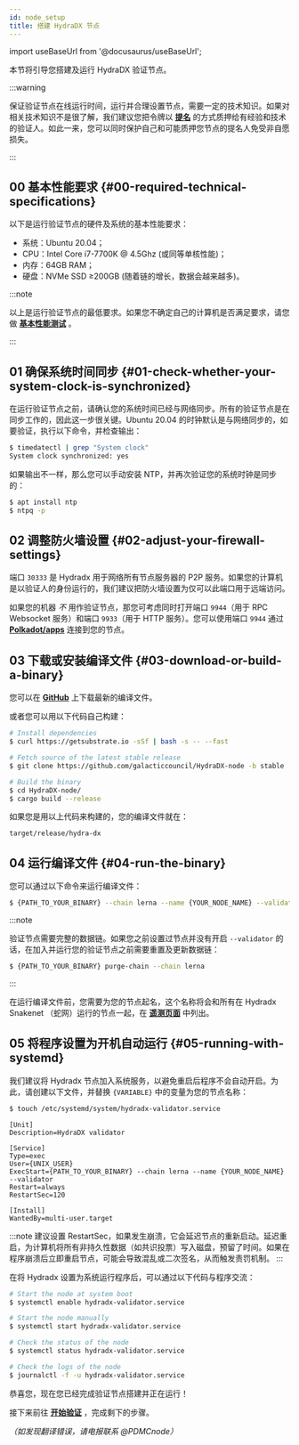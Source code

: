 ```yaml
---
id: node_setup
title: 搭建 HydraDX 节点
---
```


import useBaseUrl from '@docusaurus/useBaseUrl';

本节将引导您搭建及运行 HydraDX 验证节点。

:::warning

保证验证节点在线运行时间，运行并合理设置节点，需要一定的技术知识。如果对相关技术知识不是很了解，我们建议您把令牌以 **[提名](/start_nominating)** 的方式质押给有经验和技术的验证人。如此一来，您可以同时保护自己和可能质押您节点的提名人免受非自愿损失。

:::

## 00 基本性能要求 {#00-required-technical-specifications}

以下是运行验证节点的硬件及系统的基本性能要求： 

* 系统：Ubuntu 20.04；
* CPU：Intel Core i7-7700K @ 4.5Ghz (或同等单核性能)；
* 内存：64GB RAM；
* 硬盘：NVMe SSD ≥200GB (随着链的增长，数据会越来越多)。

:::note

以上是运行验证节点的最低要求。如果您不确定自己的计算机是否满足要求，请您做 **[基本性能测试](/performance_benchmark)** 。

:::

## 01 确保系统时间同步 {#01-check-whether-your-system-clock-is-synchronized}

在运行验证节点之前，请确认您的系统时间已经与网络同步。所有的验证节点是在同步工作的，因此这一步很关键。Ubuntu 20.04 的时钟默认是与网络同步的，如要验证，执行以下命令，并检查输出：

```bash
$ timedatectl | grep "System clock"
System clock synchronized: yes
```

如果输出不一样，那么您可以手动安装 NTP，并再次验证您的系统时钟是同步的：

```bash
$ apt install ntp
$ ntpq -p
```

## 02 调整防火墙设置 {#02-adjust-your-firewall-settings}

端口 `30333` 是 Hydradx 用于网络所有节点服务器的 P2P 服务。如果您的计算机是以验证人的身份运行的，我们建议把防火墙设置为仅可以此端口用于远端访问。

如果您的机器 *不* 用作验证节点，那您可考虑同时打开端口 `9944`（用于 RPC Websocket 服务）和端口 `9933`（用于 HTTP 服务）。您可以使用端口 `9944` 通过 **[Polkadot/apps](/polkadotjs_apps_local)** 连接到您的节点。

## 03 下载或安装编译文件 {#03-download-or-build-a-binary}
您可以在 **[GitHub](https://github.com/galacticcouncil/HydraDX-node/releases)** 上下载最新的编译文件。

或者您可以用以下代码自己构建：

```bash
# Install dependencies
$ curl https://getsubstrate.io -sSf | bash -s -- --fast

# Fetch source of the latest stable release
$ git clone https://github.com/galacticcouncil/HydraDX-node -b stable

# Build the binary
$ cd HydraDX-node/
$ cargo build --release
```

如果您是用以上代码来构建的，您的编译文件就在：
```
target/release/hydra-dx
```

## 04 运行编译文件 {#04-run-the-binary}
您可以通过以下命令来运行编译文件：

```bash
$ {PATH_TO_YOUR_BINARY} --chain lerna --name {YOUR_NODE_NAME} --validator
```

:::note

验证节点需要完整的数据链。如果您之前设置过节点并没有开启 `--validator` 的话，在加入并运行您的验证节点之前需要重置及更新数据链：
```bash
$ {PATH_TO_YOUR_BINARY} purge-chain --chain lerna
```

:::

在运行编译文件前，您需要为您的节点起名，这个名称将会和所有在 Hydradx Snakenet （蛇网）运行的节点一起，在 **[遥测页面](https://telemetry.hydradx.io/#/HydraDX%20Snakenet%20Gen2)** 中列出。

## 05 将程序设置为开机自动运行 {#05-running-with-systemd}
我们建议将 Hydradx 节点加入系统服务，以避免重启后程序不会自动开启。为此，请创建以下文件，并替换 `{VARIABLE}` 中的变量为您的节点名称：

```bash
$ touch /etc/systemd/system/hydradx-validator.service
```

```
[Unit]
Description=HydraDX validator

[Service]
Type=exec
User={UNIX_USER}
ExecStart={PATH_TO_YOUR_BINARY} --chain lerna --name {YOUR_NODE_NAME} --validator
Restart=always
RestartSec=120

[Install]
WantedBy=multi-user.target
```

:::note
建议设置 RestartSec，如果发生崩溃，它会延迟节点的重新启动。延迟重启，为计算机将所有非持久性数据（如共识投票）写入磁盘，预留了时间。如果在程序崩溃后立即重启节点，可能会导致混乱或二次签名，从而触发责罚机制。
:::

在将 Hydradx 设置为系统运行程序后，可以通过以下代码与程序交流：

```bash
# Start the node at system boot
$ systemctl enable hydradx-validator.service

# Start the node manually
$ systemctl start hydradx-validator.service

# Check the status of the node
$ systemctl status hydradx-validator.service

# Check the logs of the node
$ journalctl -f -u hydradx-validator.service
```

恭喜您，现在您已经完成验证节点搭建并正在运行！

接下来前往 **[开始验证](/start_validating)** ，完成剩下的步骤。

*（如发现翻译错误，请电报联系 @PDMCnode）*
